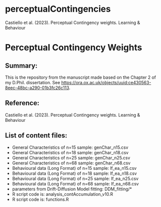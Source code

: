 # perceptualContingencies
Castiello et al. (2023). Perceptual Contingency weights. Learning & Behaviour

# Perceptual Contingency Weights
## Summary:
This is the repository from the manuscript made based on the Chapter 2 of my D.Phil. dissertation. See https://ora.ox.ac.uk/objects/uuid:ce430563-8eec-48bc-a290-01b3fc26c113.

## Reference:
Castiello et al. (2023). Perceptual Contingency weights. Learning & Behaviour

## List of content files:
- General Characteristics of n=15 sample: genChar_n15.csv
- General Characteristics of n=18 sample: genChar_n18.csv
- General Characteristics of n=25 sample: genChar_n25.csv
- General Characteristics of n=68 sample: genChar_n68.csv
- Behavioural data (Long Format) of n=15 sample: lf_ea_n15.csv
- Behavioural data (Long Format) of n=18 sample: lf_ea_n18.csv
- Behavioural data (Long Format) of n=25 sample: lf_ea_n25.csv
- Behavioural data (Long Format) of n=68 sample: lf_ea_n68.csv
- parameters from Drift-Diffusion Model fitting: DDM_fitting/*
- R script code is: analysis_contAccumulation_v10.R
- R script code is: functions.R
